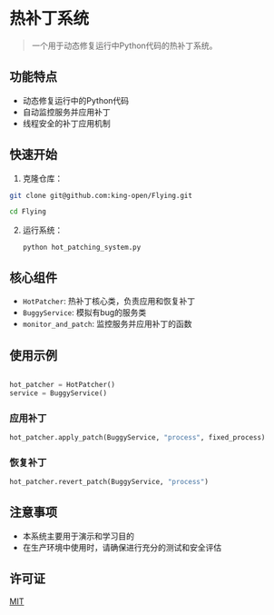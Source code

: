 # 热补丁系统

> 一个用于动态修复运行中Python代码的热补丁系统。

## 功能特点

- 动态修复运行中的Python代码
- 自动监控服务并应用补丁
- 线程安全的补丁应用机制

## 快速开始

1. 克隆仓库：

```bash
git clone git@github.com:king-open/Flying.git

cd Flying
```

2. 运行系统：

   ```
   python hot_patching_system.py
   ```

## 核心组件

- `HotPatcher`: 热补丁核心类，负责应用和恢复补丁
- `BuggyService`: 模拟有bug的服务类
- `monitor_and_patch`: 监控服务并应用补丁的函数

## 使用示例

```python

hot_patcher = HotPatcher()
service = BuggyService()

```
### 应用补丁 

```python
hot_patcher.apply_patch(BuggyService, "process", fixed_process)

```

### 恢复补丁

```python
hot_patcher.revert_patch(BuggyService, "process")
```


## 注意事项

- 本系统主要用于演示和学习目的
- 在生产环境中使用时，请确保进行充分的测试和安全评估


## 许可证

[MIT](https://choosealicense.com/licenses/mit/)
